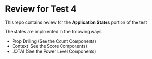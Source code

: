# Review for Test 4

This repo contains review for the **Application States** portion of the test

The states are implmented in the following ways
- Prop Drilling (See the Count Components)
- Context (See the Score Components)
- JOTAI (See the Power Level Components)
